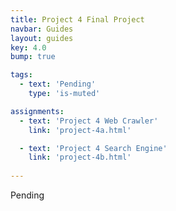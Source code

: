 ```yaml
---
title: Project 4 Final Project
navbar: Guides
layout: guides
key: 4.0
bump: true

tags:
  - text: 'Pending'
    type: 'is-muted'

assignments:
  - text: 'Project 4 Web Crawler'
    link: 'project-4a.html'

  - text: 'Project 4 Search Engine'
    link: 'project-4b.html'
    
---
```


Pending
